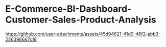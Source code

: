 # E-Commerce-BI-Dashboard-Customer-Sales-Product-Analysis
https://github.com/user-attachments/assets/45d94621-41d0-46f2-abb3-226398667c18
